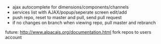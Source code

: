 - ajax autocomplete for dimensions/components/channels
- services list with AJAX/popup/seperate screen edit/add
- push repo, reset to master and pull, send pull request
- if no changes on branch when viewing repo, pull master and rebranch

future:
http://www.alpacajs.org/documentation.html
fork repos to users account
